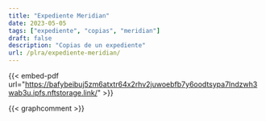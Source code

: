 ```yaml
---
title: "Expediente Meridian"
date: 2023-05-05
tags: ["expediente", "copias", "meridian"]
draft: false
description: "Copias de un expediente"
url: /plra/expediente-meridian/
---
```


{{< embed-pdf url="https://bafybeibuj5zm6atxtr64x2rhv2juwoebfb7y6oodtsypa7lndzwh3wab3u.ipfs.nftstorage.link/" >}}

{{< graphcomment >}}
